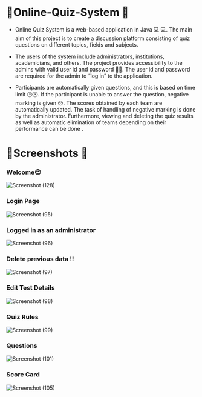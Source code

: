 #  :sparkler:Online-Quiz-System :sparkler: 

- Online Quiz System is a web-based application in Java :computer: :computer:. The main aim of this project is to create a discussion platform consisting of quiz questions on different topics, fields and subjects.

- The users of the system include administrators, institutions, academicians, and others. The project provides accessibility to the admins with valid user id and password :male_detective:. The user id and password are required for the admin to “log in” to the application.

- Participants are automatically given questions, and this is based on time limit :clock2::clock2:. If the participant is unable to answer the question, negative marking is given :frowning_face:. The scores obtained by each team are automatically updated. The task of handling of negative marking is done by the administrator. Furthermore, viewing and deleting the quiz results as well as automatic elimination of teams depending on their performance can be done .  

# :sparkler:Screenshots :sparkler: 

### Welcome:heart_eyes:

![Screenshot (128)](https://user-images.githubusercontent.com/67832334/106377485-50c82a80-63c3-11eb-94ce-32eecb0e124f.png)   

### Login Page 

![Screenshot (95)](https://user-images.githubusercontent.com/67832334/106377553-be745680-63c3-11eb-8848-2f6fdb12f128.png) 

### Logged in as an administrator

![Screenshot (96)](https://user-images.githubusercontent.com/67832334/106377572-e95eaa80-63c3-11eb-8d2b-a7ad21353b80.png)   

### Delete previous data !! 

![Screenshot (97)](https://user-images.githubusercontent.com/67832334/106377582-05fae280-63c4-11eb-8401-43ec8e7a9d0f.png) 

### Edit Test Details 

![Screenshot (98)](https://user-images.githubusercontent.com/67832334/106377589-1448fe80-63c4-11eb-8483-5aa937541716.png) 

### Quiz Rules 

![Screenshot (99)](https://user-images.githubusercontent.com/67832334/106377598-29be2880-63c4-11eb-80cb-949369cd2251.png) 

### Questions  

![Screenshot (101)](https://user-images.githubusercontent.com/67832334/106377610-3b073500-63c4-11eb-8875-10cda4a9493e.png)  

### Score Card  

![Screenshot (105)](https://user-images.githubusercontent.com/67832334/106377622-55d9a980-63c4-11eb-8312-dffec1b03547.png)
